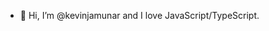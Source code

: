 - 👋 Hi, I’m @kevinjamunar and I love JavaScript/TypeScript. 

<!---
kevinjamunar/kevinjamunar is a ✨ special ✨ repository because its `README.md` (this file) appears on your GitHub profile.
You can click the Preview link to take a look at your changes.
--->
